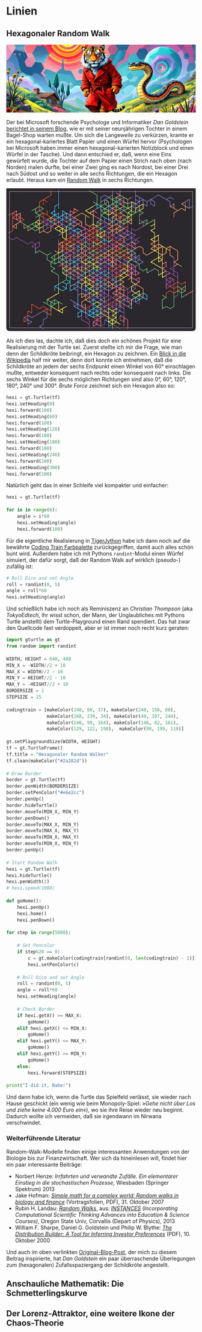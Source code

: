 # Linien

## Hexagonaler Random Walk

[![](images/hexawalk-b.jpg)](https://www.flickr.com/photos/schockwellenreiter/54598377130/)

Der bei Microsoft forschende Psychologe und Informatiker *Dan Goldstein* [berichtet in seinem Blog](https://www.decisionsciencenews.com/?p=6464), wie er mit seiner neunjährigen Tochter in einem Bagel-Shop warten mußte. Um sich die Langeweile zu verkürzen, kramte er ein hexagonal-kariertes Blatt Papier und einen Würfel hervor (Psychologen bei Microsoft haben immer einen hexagonal-karierten Notizblock und einen Würfel in der Tasche). Und dann entschied er, daß, wenn eine Eins gewürfelt wurde, die Tochter auf dem Papier einen Strich nach oben (nach Norden) malen durfte, bei einer Zwei ging es nach Nordost, bei einer Drei nach Südost und so weiter in alle sechs Richtungen, die ein Hexagon erlaubt. Heraus kam ein [Random Walk](https://de.wikipedia.org/wiki/Random_Walk) in sechs Richtungen.

[![](images/hexawalk-o.jpg)](https://www.flickr.com/photos/schockwellenreiter/54596446850/)

Als ich dies las, dachte ich, daß dies doch ein schönes Projekt für eine Realisierung mit der Turtle sei. Zuerst stellte ich mir die Frage, wie man denn der Schildkröte beibringt, ein Hexagon zu zeichnen. Ein [Blick in die Wikipedia](https://de.wikipedia.org/wiki/Sechseck) half mir weiter, denn dort konnte ich entnehmen, daß die Schildkröte an jedem der sechs Endpunkt einen Winkel von $60°$ einschlagen mußte, entweder konsequent nach rechts oder konsequent nach links. Die sechs Winkel für die sechs möglichen Richtungen sind also $0°$, $60°$, $120°$, $180°$, $240°$ und $300°$. *Brute Force* zeichnet sich ein Hexagon also so:

~~~py
hexi = gt.Turtle(tf)
hexi.setHeading(0)
hexi.forward(100)
hexi.setHeading(60)
hexi.forward(100)
hexi.setHeading(120)
hexi.forward(100)
hexi.setHeading(180)
hexi.forward(100)
hexi.setHeading(240)
hexi.forward(100)
hexi.setHeading(300)
hexi.forward(100)
~~~

Natürlich geht das in einer Schleife viel kompakter und einfacher:

~~~py
hexi = gt.Turtle(tf)

for in in range(6):
    angle = i*60
    hexi.setHeading(angle)
    hexi.forward(100)
~~~

Für die eigentliche Realisierung in [TigerJython](http://cognitiones.kantel-chaos-team.de/programmierung/python/tigerjython.html) habe ich dann noch auf die bewährte [Coding Train Farbpalette](http://cognitiones.kantel-chaos-team.de/multimedia/farbpaletten/codingtrainfarben.html) zurückgegriffen, damit auch alles schön bunt wird. Außerdem habe ich mit Pythons `randint`-Modul einen Würfel simuiert, der dafür sorgt, daß der Random Walk auf wirklich (pseudo-) zufällig ist:

~~~py
# Roll Dice and set Angle
roll = randint(0, 5)
angle = roll*60
hexi.setHeading(angle)
~~~

Und schießlich habe ich noch als Reminiszenz an *Christian Thompson* (aka *TokyoEdtech*, Ihr wisst schon, der Mann, der Unglaubliches mit Pythons Turtle anstellt) dem Turtle-Playground einen Rand spendiert. Das hat zwar den Quellcode fast verdoppelt, aber er ist immer noch recht kurz geraten:

~~~py title="Hexagonaler Random Walker" linenums="1"
import gturtle as gt
from random import randint

WIDTH, HEIGHT = 640, 480
MIN_X = -WIDTH//2 + 10
MAX_X = WIDTH//2 - 10
MIN_Y = HEIGHT//2 - 10
MAX_Y = -HEIGHT//2 + 10 
BORDERSIZE = 1
STEPSIZE = 15

codingtrain = [makeColor(240, 80, 37), makeColor(248, 158, 80),
               makeColor(248, 239, 34), makeColor(49, 197, 244),
               makeColor(240, 99, 164), makeColor(146, 82, 161),
               makeColor(129, 122, 198),  makeColor(98, 199, 119)]

gt.setPlaygroundSize(WIDTH, HEIGHT)
tf = gt.TurtleFrame()
tf.title = "Hexagonaler Random Walker"
tf.clean(makeColor("#2a282d"))

# Draw Border
border = gt.Turtle(tf)
border.penWidth(BORDERSIZE)
border.setPenColor("#e6e2cc")
border.penUp()
border.hideTurtle()
border.moveTo(MIN_X, MIN_Y)
border.penDown()
border.moveTo(MAX_X, MIN_Y)
border.moveTo(MAX_X, MAX_Y)
border.moveTo(MIN_X, MAX_Y)
border.moveTo(MIN_X, MIN_Y)
border.penUp()

# Start Random Walk
hexi = gt.Turtle(tf)
hexi.hideTurtle()
hexi.penWidth(2)
# hexi.speed(1000)

def goHome():
    hexi.penUp()
    hexi.home()
    hexi.penDown()

for step in range(5000):
    
    # Set Pencolor
    if step%20 == 0:
        c = gt.makeColor(codingtrain[randint(0, len(codingtrain) - 1)])
        hexi.setPenColor(c)
        
    # Roll Dice and set Angle
    roll = randint(0, 5)
    angle = roll*60
    hexi.setHeading(angle)
    
    # Check Border
    if hexi.getX() >= MAX_X:
        goHome()
    elif hexi.getX() <= MIN_X:
        goHome()
    elif hexi.getY() <= MAX_Y:
        goHome()
    elif hexi.getY() >= MIN_Y:
        goHome()
    else:
        hexi.forward(STEPSIZE)

print("I did it, Babe!")
~~~

Und dann habe ich, wenn die Turtle das Spielfeld verlässt, sie wieder nach Hause geschickt (ein wenig wie beim Monopoly-Spiel: »*Gehe nicht über Los und ziehe keine 4.000 Euro ein*«), wo sie ihre Reise wieder neu beginnt. Dadurch wollte ich vermeiden, daß sie irgendwann im Nirwana verschwindet.

### Weiterführende Literatur

Random-Walk-Modelle finden einige interessanten Anwendungen von der Biologie bis zur Finanzwirtschaft. Wer sich da hineinlesen will, findet hier ein paar interessante Beiträge:

- Norbert Henze: *Irrfahrten und verwandte Zufälle. Ein elementarer Einstieg in die stochastischen Prozesse*, Wiesbaden (Springer Spektrum) 2013
- Jake Hofman: *[Simple math for a complex world: Random walks in biology and finance](http://jakehofman.com/talks/dalton_hunter_20071031.pdf)* (Vortragsfolien, PDF), 31.&nbsp;Oktober&nbsp;2007
- Rubin H. Landau: *[Random Walks](https://sites.science.oregonstate.edu/~landaur/INSTANCES/WebModules/5_RandomWalk/RandomWalk.html)*, aus: *[INSTANCES](https://sites.science.oregonstate.edu/~landaur/INSTANCES/index.html) (Incorporating Computational Scientific Thinking Advances into Education & Science Courses)*, Oregon State Univ, Corvallis (Depart of Physics), 2013
- William F. Sharpe, Daniel G. Goldstein und Philip W. Blythe: *[The Distribution Builder: A Tool for Inferring Investor Preferences](https://web.stanford.edu/~wfsharpe/art/qpaper/qpaper.pdf)* (PDF),  10. Oktober 2000

Und auch im oben verlinkten [Original-Blog-Post](https://www.decisionsciencenews.com/?p=6464), der mich zu diesem Beitrag inspirierte, hat *Dan Goldstein* ein paar überraschende Überlegungen zum (hexagonalen) Zufallsspaziergang der Schildkröte angestellt. 

## Anschauliche Mathematik: Die Schmetterlingskurve

## Der Lorenz-Attraktor, eine weitere Ikone der Chaos-Theorie